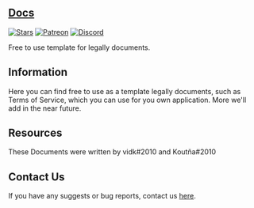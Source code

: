 
## [Docs](https://github.com/DevVali/Docs)

[![Stars](https://img.shields.io/github/stars/DevVali/devvali.github.io)](https://github.com/DevVali/Docs/stargazers)
[![Patreon](https://img.shields.io/badge/donate-Patreon-orange.svg)](https://www.patreon.com/xvali)
[![Discord](https://discordapp.com/api/guilds/886548261748502538/widget.png)](https://discord.gg/dsTTyA7MuQ) 

Free to use template for legally documents.

## Information
Here you can find free to use as a template legally documents, such as Terms of Service, which you can use for you own application.
More we'll add in the near future.

## Resources
These Documents were written by vidk#2010 and Koutňa#2010

## Contact Us
If you have any suggests or bug reports, contact us [here](https://devvali.github.io/html/contact.html).
